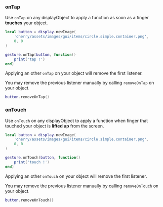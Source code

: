 ### onTap

Use `onTap` on any displayObject to apply a function as soon as a finger **touches** your object.

```lua
local button = display.newImage(
    'cherry/assets/images/gui/items/circle.simple.container.png',
    0, 0
)

gesture.onTap(button, function()
    print('tap !')
end)
```

Applying an other `onTap` on your object will remove the first listener.

You may remove the previous listener manually by calling `removeOnTap` on your object.

```lua
button.removeOnTap()
```

### onTouch

Use `onTouch` on any displayObject to apply a function when finger that touched your object is **lifted up** from the screen.


```lua
local button = display.newImage(
    'cherry/assets/images/gui/items/circle.simple.container.png',
    0, 0
)

gesture.onTouch(button, function()
    print('touch !')
end)
```

Applying an other `onTouch` on your object will remove the first listener.

You may remove the previous listener manually by calling `removeOnTouch` on your object.

```lua
button.removeOnTouch()
```
